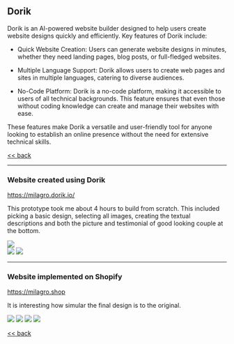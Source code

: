 ## Dorik

Dorik is an AI-powered website builder designed to help users create website designs quickly and efficiently. Key features of Dorik include:

* Quick Website Creation: Users can generate website designs in minutes, whether they need landing pages, blog posts, or full-fledged websites.  

* Multiple Language Support: Dorik allows users to create web pages and sites in multiple languages, catering to diverse audiences.

* No-Code Platform: Dorik is a no-code platform, making it accessible to users of all technical backgrounds. This feature ensures that even those without coding knowledge can create and manage their websites with ease.

These features make Dorik a versatile and user-friendly tool for anyone looking to establish an online presence without the need for extensive technical skills.

[<< back](/miracle/doc/#/)

---
### Website created using Dorik
https://milagro.dorik.io/

This prototype took me about 4 hours to build from scratch. This included picking a basic design, selecting all images, creating the textual descriptions and both the picture and testimonial of good looking couple 
at the bottom.

![](./m1.png)  
![](./m2.png)
![](./m3.png)


---
### Website implemented on Shopify
https://milagro.shop

It is interesting how simular the final design is to the original.


![](./s1.png)
![](./s2.png)
![](./s3.png)
![](./s4.png)


[<< back](/miracle/doc/#/)